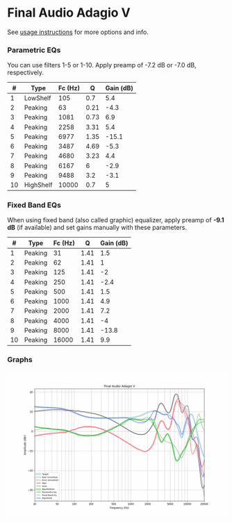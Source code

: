 # Final Audio Adagio V
See [usage instructions](https://github.com/jaakkopasanen/AutoEq#usage) for more options and info.

### Parametric EQs
You can use filters 1-5 or 1-10. Apply preamp of -7.2 dB or -7.0 dB, respectively.

|   # | Type      |   Fc (Hz) |    Q |   Gain (dB) |
|-----|-----------|-----------|------|-------------|
|   1 | LowShelf  |       105 | 0.7  |         5.4 |
|   2 | Peaking   |        63 | 0.21 |        -4.3 |
|   3 | Peaking   |      1081 | 0.73 |         6.9 |
|   4 | Peaking   |      2258 | 3.31 |         5.4 |
|   5 | Peaking   |      6977 | 1.35 |       -15.1 |
|   6 | Peaking   |      3487 | 4.69 |        -5.3 |
|   7 | Peaking   |      4680 | 3.23 |         4.4 |
|   8 | Peaking   |      6167 | 6    |        -2.9 |
|   9 | Peaking   |      9488 | 3.2  |        -3.1 |
|  10 | HighShelf |     10000 | 0.7  |         5   |

### Fixed Band EQs
When using fixed band (also called graphic) equalizer, apply preamp of **-9.1 dB** (if available) and set gains manually with these parameters.

|   # | Type    |   Fc (Hz) |    Q |   Gain (dB) |
|-----|---------|-----------|------|-------------|
|   1 | Peaking |        31 | 1.41 |         1.5 |
|   2 | Peaking |        62 | 1.41 |         1   |
|   3 | Peaking |       125 | 1.41 |        -2   |
|   4 | Peaking |       250 | 1.41 |        -2.4 |
|   5 | Peaking |       500 | 1.41 |         1.5 |
|   6 | Peaking |      1000 | 1.41 |         4.9 |
|   7 | Peaking |      2000 | 1.41 |         7.2 |
|   8 | Peaking |      4000 | 1.41 |        -4   |
|   9 | Peaking |      8000 | 1.41 |       -13.8 |
|  10 | Peaking |     16000 | 1.41 |         9.9 |

### Graphs
![](./Final%20Audio%20Adagio%20V.png)

